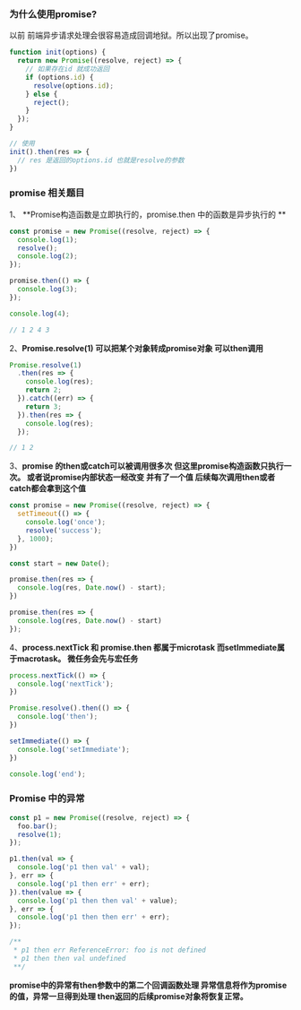 ### 为什么使用promise?



以前 前端异步请求处理会很容易造成回调地狱。所以出现了promise。



```javascript
function init(options) {
  return new Promise((resolve, reject) => {
    // 如果存在id 就成功返回  
    if (options.id) {
      resolve(options.id);
    } else {
      reject();
    }
  });
}

// 使用
init().then(res => {
  // res 是返回的options.id 也就是resolve的参数
})
```



### promise 相关题目

1、 **Promise构造函数是立即执行的，promise.then 中的函数是异步执行的 **

```javascript
const promise = new Promise((resolve, reject) => {
  console.log(1);
  resolve();
  console.log(2);
});

promise.then(() => {
  console.log(3);
});

console.log(4);

// 1 2 4 3
```



2、**Promise.resolve(1) 可以把某个对象转成promise对象 可以then调用**



```javascript
Promise.resolve(1)
  .then(res => {
    console.log(res);
    return 2;
  }).catch((err) => {
    return 3;
  }).then(res => {
    console.log(res);
  });

// 1 2
```





3、**promise 的then或catch可以被调用很多次 但这里promise构造函数只执行一次。 或者说promise内部状态一经改变 并有了一个值 后续每次调用then或者catch都会拿到这个值**

```javascript
const promise = new Promise((resolve, reject) => {
  setTimeout(() => {
    console.log('once');
    resolve('success');
  }, 1000);
})

const start = new Date();

promise.then(res => {
  console.log(res, Date.now() - start);
})

promise.then(res => {
  console.log(res, Date.now() - start)
});

```



4、**process.nextTick 和 promise.then 都属于microtask 而setImmediate属于macrotask。 微任务会先与宏任务**

```javascript
process.nextTick(() => {
  console.log('nextTick');
})

Promise.resolve().then(() => {
  console.log('then');
})

setImmediate(() => {
  console.log('setImmediate');
})

console.log('end');
```





### Promise 中的异常

```javascript
const p1 = new Promise((resolve, reject) => {
  foo.bar();
  resolve(1);
});

p1.then(val => {
  console.log('p1 then val' + val);
}, err => {
  console.log('p1 then err' + err);
}).then(value => {
  console.log('p1 then then val' + value);
}, err => {
  console.log('p1 then then err' + err);
});

/**
 * p1 then err ReferenceError: foo is not defined
 * p1 then then val undefined
 **/ 

```



**promise中的异常有then参数中的第二个回调函数处理 异常信息将作为promise的值，异常一旦得到处理 then返回的后续promise对象将恢复正常。**

